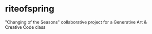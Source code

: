 riteofspring
============

"Changing of the Seasons" collaborative project for a Generative Art &amp; Creative Code class
